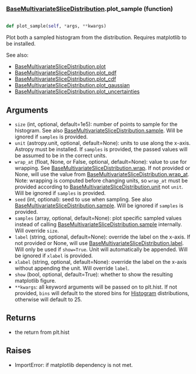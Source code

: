 ### [BaseMultivariateSliceDistribution](BaseMultivariateSliceDistribution.md).plot_sample (function)


```py

def plot_sample(self, *args, **kwargs)

```



Plot both a sampled histogram from the distribution.  Requires
matplotlib to be installed.

See also:

* [BaseMultivariateSliceDistribution.plot](BaseMultivariateSliceDistribution.plot.md)
* [BaseMultivariateSliceDistribution.plot_pdf](BaseMultivariateSliceDistribution.plot_pdf.md)
* [BaseMultivariateSliceDistribution.plot_cdf](BaseMultivariateSliceDistribution.plot_cdf.md)
* [BaseMultivariateSliceDistribution.plot_gaussian](BaseMultivariateSliceDistribution.plot_gaussian.md)
* [BaseMultivariateSliceDistribution.plot_uncertainties](BaseMultivariateSliceDistribution.plot_uncertainties.md)

Arguments
-----------
* `size` (int, optional, default=1e5): number of points to sample for
    the histogram.  See also [BaseMultivariateSliceDistribution.sample](BaseMultivariateSliceDistribution.sample.md).  Will be ignored
    if `samples` is provided.
* `unit` (astropy.unit, optional, default=None): units to use along
    the x-axis.  Astropy must be installed.  If `samples` is provided,
    the passed values will be assumed to be in the correct units.
* `wrap_at` (float, None, or False, optional, default=None): value to
    use for wrapping.  See [BaseMultivariateSliceDistribution.wrap](BaseMultivariateSliceDistribution.wrap.md).  If not provided or None,
    will use the value from [BaseMultivariateSliceDistribution.wrap_at](BaseMultivariateSliceDistribution.wrap_at.md).  Note: wrapping is
    computed before changing units, so `wrap_at` must be provided
    according to [BaseMultivariateSliceDistribution.unit](BaseMultivariateSliceDistribution.unit.md) not `unit`.  Will be ignored
    if `samples` is provided.
* `seed` (int, optional): seed to use when sampling.  See also
    [BaseMultivariateSliceDistribution.sample](BaseMultivariateSliceDistribution.sample.md).  Will be ignored if `samples` is provided.
* `samples` (array, optional, default=None): plot specific sampled
    values instead of calling [BaseMultivariateSliceDistribution.sample](BaseMultivariateSliceDistribution.sample.md) internally.  Will override
    `size`.
* `label` (string, optional, default=None): override the label on the
    x-axis.  If not provided or None, will use [BaseMultivariateSliceDistribution.label](BaseMultivariateSliceDistribution.label.md).  Will
    only be used if `show=True`.  Unit will automatically be appended.
    Will be ignored if `xlabel` is provided.
* `xlabel` (string, optional, default=None): override the label on the
    x-axis without appending the unit.  Will override `label`.
* `show` (bool, optional, default=True): whether to show the resulting
    matplotlib figure.
* `**kwargs`: all keyword arguments will be passed on to plt.hist.  If
    not provided, `bins` will default to the stored bins for [Histogram](Histogram.md)
    distributions, otherwise will default to 25.

Returns
--------
* the return from plt.hist

Raises
--------
* ImportError: if matplotlib dependency is not met.

